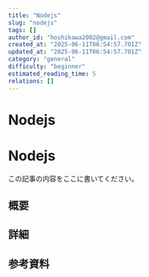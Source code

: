 ```yaml
---
title: "Nodejs"
slug: "nodejs"
tags: []
author_id: "hoshikawa2002@gmail.com"
created_at: "2025-06-11T06:54:57.701Z"
updated_at: "2025-06-11T06:54:57.701Z"
category: "general"
difficulty: "beginner"
estimated_reading_time: 5
relations: []
---
```


# Nodejs

# Nodejs

この記事の内容をここに書いてください。

## 概要

## 詳細

## 参考資料
